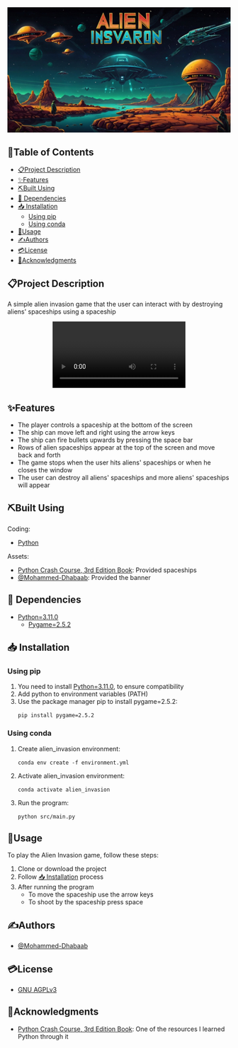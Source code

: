 <div align="center">
  <img src="assets/banner/banner.png" alt="project logo" />
</div>

## 📂Table of Contents
- [📋Project Description](#project-description)
- [✨Features](#features)
- [⛏️Built Using](#️built-using)
- [🎫 Dependencies](#-dependencies)
- [📥 Installation](#-installation)
  - [Using pip](#using-pip)
  - [Using conda](#using-conda)
- [📝Usage](#usage)
- [✍Authors](#authors)
- [💳License](#license)
- [🏅Acknowledgments](#acknowledgments)

 
## 📋Project Description
A simple alien invasion game that the user can interact with by destroying aliens' spaceships using a spaceship

<div align="center">
  <video src="https://github.com/mohammed-dhabaab/alien-invasion/assets/87764538/f34afa02-e1a2-42b4-a7ec-2d3620dc10b5" />
</div>

## ✨Features 
- The player controls a spaceship at the bottom of the screen
- The ship can move left and right using the arrow keys
- The ship can fire bullets upwards by pressing the space bar
- Rows of alien spaceships appear at the top of the screen and move back and forth
- The game stops when the user hits aliens' spaceships or when he closes the window
- The user can destroy all aliens' spaceships and more aliens' spaceships will appear

## ⛏️Built Using
Coding:
- [Python](https://www.python.org/)

Assets:
- [Python Crash Course, 3rd Edition Book](https://nostarch.com/python-crash-course-3rd-edition): Provided spaceships
- [@Mohammed-Dhabaab](https://github.com/mohammed-dhabaab): Provided the banner


## 🎫 Dependencies
- [Python=3.11.0](https://www.python.org/)
  - [Pygame=2.5.2](https://www.pygame.org/)

## 📥 Installation
### Using pip
1. You need to install [Python=3.11.0](https://www.python.org/downloads/release/python-3110/), to ensure compatibility
2. Add python to environment variables (PATH)
3. Use the package manager pip to install pygame=2.5.2:
    ```shell
    pip install pygame=2.5.2
    ```

### Using conda
1. Create alien_invasion environment:
    ```shell
    conda env create -f environment.yml
    ```

2. Activate alien_invasion environment:
    ```shell
    conda activate alien_invasion
    ```

3. Run the program:
    ```shell
    python src/main.py
    ```

## 📝Usage
To play the Alien Invasion game, follow these steps:
1. Clone or download the project
2. Follow [📥 Installation](#-installation) process
3. After running the program
   - To move the spaceship use the arrow keys
   - To shoot by the spaceship press space

## ✍Authors
- [@Mohammed-Dhabaab](https://github.com/mohammed-dhabaab)


## 💳License
- [GNU AGPLv3](https://choosealicense.com/licenses/agpl-3.0/)


## 🏅Acknowledgments
- [Python Crash Course, 3rd Edition Book](https://nostarch.com/python-crash-course-3rd-edition): One of the resources I learned Python through it
